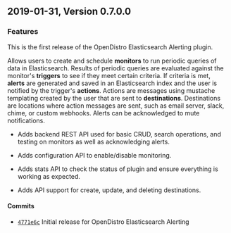 ## 2019-01-31, Version 0.7.0.0

### Features

This is the first release of the OpenDistro Elasticsearch Alerting plugin.

Allows users to create and schedule **monitors** to run periodic queries of data in Elasticsearch.
Results of periodic queries are evaluated against the monitor's **triggers** to see if they meet certain criteria.
If criteria is met, **alerts** are generated and saved in an Elasticsearch index and the user is notified by the trigger's **actions**.
Actions are messages using mustache templating created by the user that are sent to **destinations**.
Destinations are locations where action messages are sent, such as email server, slack, chime, or custom webhooks.
Alerts can be acknowledged to mute notifications.

* Adds backend REST API used for basic CRUD, search operations, and testing on monitors as well as acknowledging alerts.

* Adds configuration API to enable/disable monitoring.

* Adds stats API to check the status of plugin and ensure everything is working as expected.

* Adds API support for create, update, and deleting destinations.

#### Commits

* [`4771e6c`](https://github.com/mauve-hedgehog/opendistro-elasticsearch-alerting/commit/4771e6c5ce6f541fc84f1290ac2fd43f64f3dcb2) Initial release for OpenDistro Elasticsearch Alerting
